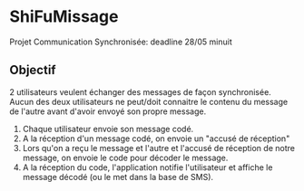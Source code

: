 # ShiFuMissage

Projet Communication Synchronisée: deadline 28/05 minuit 

## Objectif 
2 utilisateurs veulent échanger des messages de façon synchronisée. Aucun des deux utilisateurs ne peut/doit connaitre le contenu du message de l'autre avant d'avoir envoyé son propre message.
 1. Chaque utilisateur envoie son message codé.
 2. A la réception d'un message codé, on envoie un "accusé de réception" 
 3. Lors qu'on a reçu le message et l'autre et l'accusé de réception de notre message, on envoie le code pour décoder le message. 
 4. A la réception du code, l'application notifie l'utilisateur et affiche le message décodé (ou le met dans la base de SMS). 
